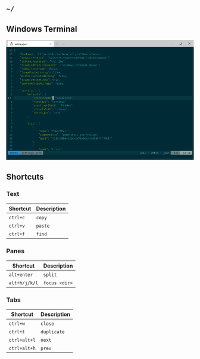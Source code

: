 ## `~/`

## Windows Terminal
![Font: Terminus](https://github.com/cy6x/dotfiles/raw/main/wt.png)
## Shortcuts
### Text

| Shortcut | Description  |
| -------- | ------------ |
| `ctrl+c` | `copy`       |
| `ctrl+v` | `paste`      |
| `ctrl+f` | `find`       |

### Panes

| Shortcut      | Description   |
| ------------- |-------------- |
| `alt+enter`   | `split`       |
| `alt+h/j/k/l` | `focus <dir>` |

### Tabs

| Shortcut     | Description |
| ------------ |------------ |
| `ctrl+w`     | `close`     |
| `ctrl+t`     | `duplicate` |
| `ctrl+alt+l` | `next`      |
| `ctrl+alt+h` | `prev`      |
